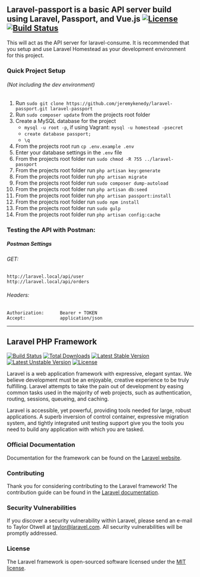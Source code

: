 ## Laravel-passport is a basic API server build using Laravel, Passport, and Vue.js [![License](http://jeremykenedy.com/license-mit.svg)](LICENSE) [![Build Status](https://travis-ci.org/jeremykenedy/laravel-passport.svg?branch=master)](https://travis-ci.org/jeremykenedy/laravel-passport)

This will act as the API server for laravel-consume. It is recommended that you setup and use Laravel Homestead
as your development environment for this project.

### Quick Project Setup
###### (Not including the dev environment)

1. Run `sudo git clone https://github.com/jeremykenedy/laravel-passport.git laravel-passport`
2. Run `sudo composer update` from the projects root folder
3. Create a MySQL database for the project
    * ```mysql -u root -p```, if using Vagrant: ```mysql -u homestead -psecret```
    * ```create database passport;```
    * ```\q```
4. From the projects root run `cp .env.example .env`
5. Enter your database settings in the `.env` file
6. From the projects root folder run `sudo chmod -R 755 ../laravel-passport`
7. From the projects root folder run `php artisan key:generate`
8. From the projects root folder run `php artisan migrate`
9. From the projects root folder run `sudo composer dump-autoload`
10. From the projects root folder run `php artisan db:seed`
11. From the projects root folder run `php artisan passport:install`
11. From the projects root folder run `sudo npm install`
12. From the projects root folder run `sudo gulp`
13. From the projects root folder run `php artisan config:cache`

### Testing the API with Postman:

##### Postman Settings
###### GET:
	http://laravel.local/api/user
	http://laravel.local/api/orders

###### Headers:
	Authorization:  	Bearer + TOKEN
	Accept:				application/json

---

## Laravel PHP Framework

[![Build Status](https://travis-ci.org/laravel/framework.svg)](https://travis-ci.org/laravel/framework)
[![Total Downloads](https://poser.pugx.org/laravel/framework/d/total.svg)](https://packagist.org/packages/laravel/framework)
[![Latest Stable Version](https://poser.pugx.org/laravel/framework/v/stable.svg)](https://packagist.org/packages/laravel/framework)
[![Latest Unstable Version](https://poser.pugx.org/laravel/framework/v/unstable.svg)](https://packagist.org/packages/laravel/framework)
[![License](https://poser.pugx.org/laravel/framework/license.svg)](https://packagist.org/packages/laravel/framework)

Laravel is a web application framework with expressive, elegant syntax. We believe development must be an enjoyable, creative experience to be truly fulfilling. Laravel attempts to take the pain out of development by easing common tasks used in the majority of web projects, such as authentication, routing, sessions, queueing, and caching.

Laravel is accessible, yet powerful, providing tools needed for large, robust applications. A superb inversion of control container, expressive migration system, and tightly integrated unit testing support give you the tools you need to build any application with which you are tasked.

### Official Documentation

Documentation for the framework can be found on the [Laravel website](http://laravel.com/docs).

### Contributing

Thank you for considering contributing to the Laravel framework! The contribution guide can be found in the [Laravel documentation](http://laravel.com/docs/contributions).

### Security Vulnerabilities

If you discover a security vulnerability within Laravel, please send an e-mail to Taylor Otwell at taylor@laravel.com. All security vulnerabilities will be promptly addressed.

### License

The Laravel framework is open-sourced software licensed under the [MIT license](http://opensource.org/licenses/MIT).
